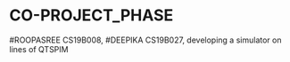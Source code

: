 # CO-PROJECT_PHASE
#ROOPASREE CS19B008, #DEEPIKA CS19B027, developing a simulator on lines of QTSPIM
